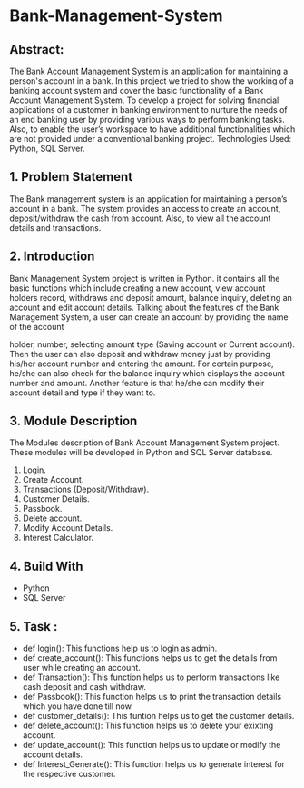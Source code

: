 # Bank-Management-System


## Abstract:

The Bank Account Management System is an application for maintaining a person's account in a bank. In this project we tried to show the working of a banking account system and cover the basic functionality of a Bank Account Management System. To develop a project for solving financial applications of a customer in banking environment to nurture the needs of an end banking user by providing various ways to perform banking tasks. Also, to enable the user’s workspace to have additional functionalities which are not provided under a conventional banking project.
Technologies Used: Python, SQL Server.

## 1.	Problem Statement

The Bank management system is an application for maintaining a person’s account in a bank. The system provides an access to create an account, deposit/withdraw the cash from account. Also, to view all the account details and transactions.

## 2.	Introduction

Bank Management System project is written in Python. it contains all the basic functions which include creating a new account, view account holders record, withdraws and deposit amount, balance inquiry, deleting an account and edit account details. 
Talking about the features of the Bank Management System, a user can create an account by providing the name of the account 

holder, number, selecting amount type (Saving account or Current account). Then the user can also deposit and withdraw money just by providing his/her account number and entering the amount. For certain purpose, he/she can also check for the balance inquiry which displays the account number and amount. Another feature is that he/she can modify their account detail and type if they want to.

## 3.	Module Description

The Modules description of Bank Account Management System project. These modules will be developed in Python and SQL Server database.
1.	Login.
2.	Create Account.
3.	Transactions (Deposit/Withdraw).
4.	Customer Details.
5.	Passbook.
6.	Delete account.
7.	Modify Account Details.
8.	Interest Calculator.

## 4. Build With

* Python
* SQL Server

## 5. Task : 
* def login():
    This functions help us to login as admin.
* def create_account():
    This functions helps us to get the details from user while creating an account.
* def Transaction():
    This function helps us to perform transactions like cash deposit and cash withdraw.
* def Passbook():
    This function helps us to print the transaction details which you have done till now.
* def customer_details():
    This funtion helps us to get the customer details.
* def delete_account():
    This function helps us to delete your exixting account.
* def update_account():
    This function helps us to update or modify the account details. 
* def Interest_Generate():
    This function helps us to generate interest for the respective customer.

    
  
